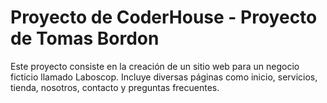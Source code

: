 # Proyecto de CoderHouse - Proyecto de Tomas Bordon

Este proyecto consiste en la creación de un sitio web para un negocio ficticio llamado Laboscop. Incluye diversas páginas como inicio, servicios, tienda, nosotros, contacto y preguntas frecuentes.
